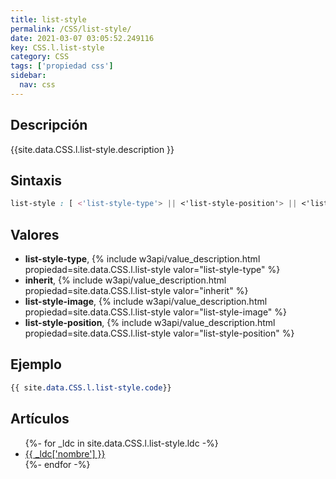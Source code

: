 ```yaml
---
title: list-style
permalink: /CSS/list-style/
date: 2021-03-07 03:05:52.249116
key: CSS.l.list-style
category: CSS
tags: ['propiedad css']
sidebar: 
  nav: css
---
```


## Descripción
{{site.data.CSS.l.list-style.description }}

## Sintaxis
~~~css
list-style : [ <'list-style-type'> || <'list-style-position'> || <'list-style-image'> ] | inherit
~~~

## Valores
* **list-style-type**,  {% include w3api/value_description.html propiedad=site.data.CSS.l.list-style valor="list-style-type" %}
* **inherit**,  {% include w3api/value_description.html propiedad=site.data.CSS.l.list-style valor="inherit" %}
* **list-style-image**,  {% include w3api/value_description.html propiedad=site.data.CSS.l.list-style valor="list-style-image" %}
* **list-style-position**,  {% include w3api/value_description.html propiedad=site.data.CSS.l.list-style valor="list-style-position" %}

## Ejemplo
~~~css
{{ site.data.CSS.l.list-style.code}}
~~~

## Artículos
<ul>
{%- for _ldc in site.data.CSS.l.list-style.ldc -%}
   <li>
       <a href="{{_ldc['url'] }}">{{ _ldc['nombre'] }}</a>
   </li>
{%- endfor -%}
</ul>
